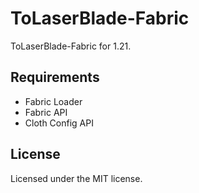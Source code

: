 # ToLaserBlade-Fabric

ToLaserBlade-Fabric for 1.21.

## Requirements

- Fabric Loader
- Fabric API
- Cloth Config API

## License

Licensed under the MIT license.
